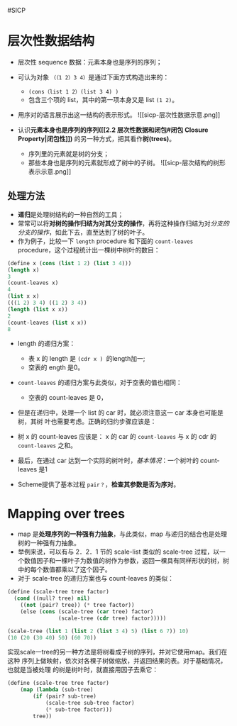 #SICP 
# 层次性数据结构
- 层次性 sequence 数据：元素本身也是序列的序列；
- 可认为对象 `（（1 2）3 4）`是通过下面方式构造出来的：
	- `(cons（list 1 2）(list 3 4) )`
	- 包含三个项的 list，其中的第一项本身又是 list `(1 2)`。
- 用序对的语言展示出这一结构的表示形式。
![[sicp-层次性数据示意.png]]


- 认识**元素本身也是序列的序列([[2.2 层次性数据和闭包#闭包 Closure Property|闭包性]])** 的另一种方式，把其看作**树(trees)**。
	- 序列里的元素就是树的分支；
	- 那些本身也是序列的元素就形成了树中的子树。
![[sicp-层次结构的树形表示示意.png]]

## 处理方法

- **递归**是处理树结构的一种自然的工具；
- 常常可以将**对树的操作归结为对其分支的操作**，再将这种操作归结为对*分支的分支的操作*，如此下去，直至达到了树的叶子。
- 作为例子，比较一下 `length` procedure 和下面的 `count-leaves` procedure，这个过程统计出一棵树中树叶的数目：
```lisp
(define x (cons (list 1 2) (list 3 4)))
(length x)
3
(count-leaves x)
4
(list x x)
(((1 2) 3 4) ((1 2) 3 4))
(length (list x x))
2
(count-leaves (list x x))
8
```


- length 的递归方案：
	- 表 x 的 length 是 `(cdr x ) `的length加一;
	- 空表的 ength 是0。

- `count-leaves` 的递归方案与此类似，对于空表的值也相同：
	- 空表的 count-leaves 是 0，
- 但是在递归中，处理一个 list 的 car 时，就必须注意这一 car 本身也可能是树，其树
叶也需要考虑。正确的归约步骤应该是：
- 树 x 的 count-leaves 应该是： x 的 car 的 `count-leaves` 与 x 的 cdr 的 `count-leaves`
之和。
- 最后，在通过 car 达到一个实际的树叶时，*基本情况*：一个树叶的 count-leaves 是1

- Scheme提供了基本过程 `pair？`，**检查其参数是否为序对**。

# Mapping over trees
- map 是**处理序列的一种强有力抽象**，与此类似，map 与递归的结合也是处理树的一种强有力抽象。
- 举例来说，可以有与 2．2．1 节的 scale-list 类似的 scale-tree 过程，以一个数值因子和一棵叶子为数值的树作为参数，返回一棵具有同样形状的树，树中的每个数值都乘以了这个因子。
- 对于 scale-tree 的递归方案也与 count-leaves 的类似：

```lisp
(define (scale-tree tree factor)
  (cond ((null? tree) nil)
	((not (pair? tree)) (* tree factor))
	(else (cons (scale-tree (car tree) factor)
				(scale-tree (cdr tree) factor)))))

(scale-tree (list 1 (list 2 (list 3 4) 5) (list 6 7)) 10)
(10 (20 (30 40) 50) (60 70))
```


实现scale一tree的另一种方法是将树看成子树的序列，并对它使用map。我们在这种
序列上做映射，依次对各棵子树做缩放，并返回结果的表。对于基础情况，也就是当被处理
的树是树叶时，就直接用因子去乘它：

```lisp
(define (scale-tree tree factor)
	(map (lambda (sub-tree)
		(if (pair? sub-tree)
			(scale-tree sub-tree factor)
			(* sub-tree factor)))
		tree))
```
